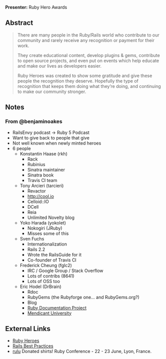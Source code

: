 **Presenter:** Ruby Hero Awards

## Abstract

> There are many people in the Ruby/Rails world who contribute to our community and rarely receive any recognition or payment for their work.
>
> They create educational content, develop plugins & gems, contribute to open source projects, and even put on events which help educate and make our lives as developers easier.
>
> Ruby Heroes was created to show some gratitude and give these people the recognition they deserve. Hopefully the type of recognition that keeps them doing what they’re doing, and continuing to make our community stronger.

## Notes

### From @benjaminoakes

* RailsEnvy podcast -> Ruby 5 Podcast
* Want to give back to people that give
* Not well known when newly minted heroes
* 6 people
    * Konstantin Haase (rkh)
        * Rack
        * Rubinius
        * Sinatra maintainer
        * Sinatra book
        * Travis CI team
    * Tony Arcieri (tarcieri)
        * Revactor
        * http://cool.io
        * Celloid::IO
        * DCell
        * Reia
        * Unlimited Novelty blog
    * Yoko Harada (yokolet)
        * Nokogiri (JRuby)
        * Misses some of this
    * Sven Fuchs
        * Internationalization
        * Rails 2.2
        * Wrote the RailsGuide for it
        * Co-founder of Travis CI
    * Frederick Cheung (fglc2)
        * IRC / Google Group / Stack Overflow
        * Lots of contribs (8641)
        * Lots of OSS too
    * Eric Hodel (DrBrain)
        * Rdoc
        * RubyGems (the Rubyforge one... and RubyGems.org?)
        * Blog
        * [Ruby Documentation Project](http://documenting-ruby.org/)
        * [Mendicant University](http://mendicantuniversity.org)

## External Links

* [Ruby Heroes](http://rubyheroes.com/)
* [Rails Best Practices](http://railsbest.com/)
* [rulu](http://rulu.eu/) Donated shirts! Ruby Conference - 22 - 23 June, Lyon, France.